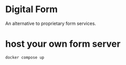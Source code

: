 # Digital Form
An alternative to proprietary form services.

# host your own form server

```
docker compose up
```